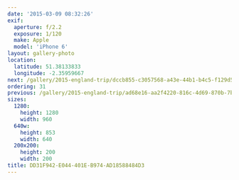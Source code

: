 ```yaml
---
date: '2015-03-09 08:32:26'
exif:
  aperture: f/2.2
  exposure: 1/120
  make: Apple
  model: 'iPhone 6'
layout: gallery-photo
location:
  latitude: 51.38133833
  longitude: -2.35959667
next: /gallery/2015-england-trip/dccb855-c3057568-a43e-44b1-b4c5-f129d5353d85
ordering: 31
previous: /gallery/2015-england-trip/ad68e16-aa2f4220-816c-4d69-870b-7b24f42a02b1
sizes:
  1280:
    height: 1280
    width: 960
  640w:
    height: 853
    width: 640
  200x200:
    height: 200
    width: 200
title: DD31F942-E044-401E-B974-AD18588484D3
---
```

